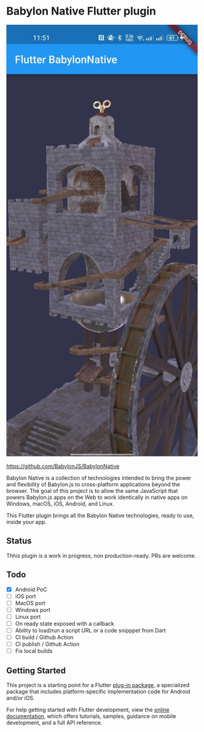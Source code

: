 # Babylon Native Flutter plugin

<img src="assets/images/screenshot001.jpg" width="512" height="1138">

https://github.com/BabylonJS/BabylonNative

Babylon Native is a collection of technologies intended to bring the power and flexibility of Babylon.js to cross-platform applications beyond the browser. The goal of this project is to allow the same JavaScript that powers Babylon.js apps on the Web to work identically in native apps on Windows, macOS, iOS, Android, and Linux.

This Flutter plugin brings all the Babylon Native technologies, ready to use, inside your app.

## Status

Thhis plugin is a work in progress, non production-ready. PRs are welcome.

## Todo
- [x] Android PoC
- [ ] iOS port
- [ ] MacOS port
- [ ] Windows port
- [ ] Linux port
- [ ] On ready state exposed with a callback
- [ ] Ability to load/run a script URL or a code snipppet from Dart
- [ ] CI build / Github Action
- [ ] CI publish / Github Action
- [ ] Fix local builds

## Getting Started

This project is a starting point for a Flutter
[plug-in package](https://flutter.dev/developing-packages/),
a specialized package that includes platform-specific implementation code for
Android and/or iOS.

For help getting started with Flutter development, view the
[online documentation](https://flutter.dev/docs), which offers tutorials,
samples, guidance on mobile development, and a full API reference.

